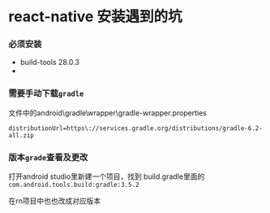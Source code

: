 # react-native 安装遇到的坑

### 必须安装

- build-tools 28.0.3
- 

### 需要手动下载```gradle```

文件中的android\gradle\wrapper\gradle-wrapper.properties
```
distributionUrl=https\://services.gradle.org/distributions/gradle-6.2-all.zip
```

### 版本```grade```查看及更改
打开android studio里新建一个项目，找到
build.gradle里面的```com.android.tools.build:gradle:3.5.2```

在rn项目中也也改成对应版本